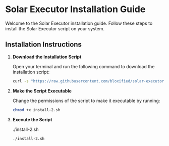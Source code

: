 # Solar Executor Installation Guide

Welcome to the Solar Executor installation guide. Follow these steps to install the Solar Executor script on your system.

## Installation Instructions

1. **Download the Installation Script**

   Open your terminal and run the following command to download the installation script:

   ```bash
   curl -s "https://raw.githubusercontent.com/bloxified/solar-executor/main/install-2.sh" -o "install-2.sh"

2. **Make the Script Executable**

   Change the permissions of the script to make it executable by running:

   ```bash 
   chmod +x install-2.sh

3. **Execute the Script**

   ./install-2.sh

   ```bash 
   ./install-2.sh





